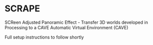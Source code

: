 SCRAPE
======

SCReen Adjusted Panoramic Effect - Transfer 3D worlds developed in Processing to a CAVE Automatic Virtual Environment (CAVE)

Full setup instructions to follow shortly
